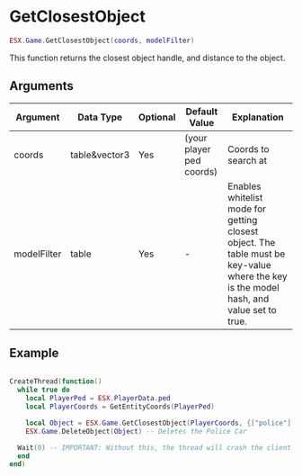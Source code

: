 # GetClosestObject

```lua
ESX.Game.GetClosestObject(coords, modelFilter)
```

This function returns the closest object handle, and distance to the object.

## Arguments

| Argument    | Data Type     | Optional | Default Value            | Explanation                                                                                                                            |
| ----------- | ------------- | -------- | ------------------------ | -------------------------------------------------------------------------------------------------------------------------------------- |
| coords      | table&vector3 | Yes      | (your player ped coords) | Coords to search at                                                                                                                    |
| modelFilter | table         | Yes      | -                        | Enables whitelist mode for getting closest object. The table must be key-value where the key is the model hash, and value set to true. |

## Example

```lua

CreateThread(function()
  while true do
    local PlayerPed = ESX.PlayerData.ped
    local PlayerCoords = GetEntityCoords(PlayerPed)

    local Object = ESX.Game.GetClosestObject(PlayerCoords, {["police"] = true}) -- will grab the closest Police Car to the player
    ESX.Game.DeleteObject(Object) -- Deletes the Police Car

  Wait(0) -- IMPORTANT: Without this, the thread will crash the client.
  end
end)
```
